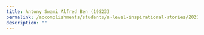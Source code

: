 ```yaml
---
title: Antony Swami Alfred Ben (19S23)
permalink: /accomplishments/students/a-level-inspirational-stories/2021/antony/
description: ""
---
```

